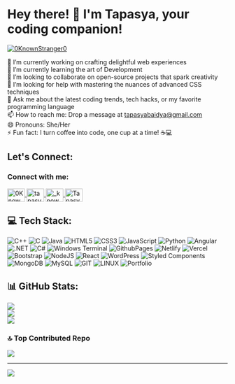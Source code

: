 # Hey there! 👋 I'm Tapasya, your coding companion!

<p align="left">
  <a href="https://twitter.com/0KnownStranger0" target="blank">
    <img src="https://img.shields.io/twitter/follow/0KnownStranger0?logo=twitter&style=for-the-badge" alt="0KnownStranger0" />
  </a>
</p>


🔭 I’m currently working on crafting delightful web experiences  
🌱 I’m currently learning the art of Development   
👯 I’m looking to collaborate on open-source projects that spark creativity  
🤔 I’m looking for help with mastering the nuances of advanced CSS techniques  
💬 Ask me about the latest coding trends, tech hacks, or my favorite programming language  
📫 How to reach me: Drop a message at tapasyabaidya@gmail.com  
😄 Pronouns: She/Her  
⚡ Fun fact: I turn coffee into code, one cup at a time! ☕💻  

## Let's Connect:
<h3 align="left">Connect with me:</h3>
<p align="left">
  <a href="https://twitter.com/0KnownStranger0" target="blank">
    <img align="center" src="https://raw.githubusercontent.com/rahuldkjain/github-profile-readme-generator/master/src/images/icons/Social/twitter.svg" alt="0KnownStranger0" height="30" width="40" />
  </a>
  <a href="https://www.linkedin.com/in/tapasya-baidya/" target="blank">
    <img align="center" src="https://raw.githubusercontent.com/rahuldkjain/github-profile-readme-generator/master/src/images/icons/Social/linked-in-alt.svg" alt="tapasya-baidya" height="30" width="40" />
  </a>
  <a href="https://www.instagram.com/_knownstranger_/" target="blank">
    <img align="center" src="https://raw.githubusercontent.com/rahuldkjain/github-profile-readme-generator/master/src/images/icons/Social/instagram.svg" alt="_knownstranger_" height="30" width="40" />
  </a>
  <a href="https://www.facebook.com/TapasyaBaidya" target="blank">
    <img align="center" src="https://raw.githubusercontent.com/rahuldkjain/github-profile-readme-generator/master/src/images/icons/Social/facebook.svg" alt="TapasyaBaidya" height="30" width="40" />
  </a>
</p>


## 💻 Tech Stack:
 ![C++](https://img.shields.io/badge/c++-%2300599C.svg?style=for-the-badge&logo=c%2B%2B&logoColor=white) ![C](https://img.shields.io/badge/c-%2300599C.svg?style=for-the-badge&logo=c&logoColor=white) ![Java](https://img.shields.io/badge/java-%23ED8B00.svg?style=for-the-badge&logo=openjdk&logoColor=white) ![HTML5](https://img.shields.io/badge/html5-%23E34F26.svg?style=for-the-badge&logo=html5&logoColor=white) ![CSS3](https://img.shields.io/badge/css3-%231572B6.svg?style=for-the-badge&logo=css3&logoColor=white) ![JavaScript](https://img.shields.io/badge/javascript-%23323330.svg?style=for-the-badge&logo=javascript&logoColor=%23F7DF1E) ![Python](https://img.shields.io/badge/python-3670A0?style=for-the-badge&logo=python&logoColor=ffdd54) ![Angular](https://img.shields.io/badge/angular-%23DD0031.svg?style=for-the-badge&logo=angular&logoColor=white) ![.NET](https://img.shields.io/badge/.NET-512BD4?style=for-the-badge&logo=.net&logoColor=white) ![C#](https://img.shields.io/badge/c%23-%23239120.svg?style=for-the-badge&logo=c-sharp&logoColor=white)  ![Windows Terminal](https://img.shields.io/badge/Windows%20Terminal-%234D4D4D.svg?style=for-the-badge&logo=windows-terminal&logoColor=white) ![GithubPages](https://img.shields.io/badge/github%20pages-121013?style=for-the-badge&logo=github&logoColor=white) ![Netlify](https://img.shields.io/badge/netlify-%23000000.svg?style=for-the-badge&logo=netlify&logoColor=#00C7B7)  ![Vercel](https://img.shields.io/badge/vercel-%23000000.svg?style=for-the-badge&logo=vercel&logoColor=white) ![Bootstrap](https://img.shields.io/badge/bootstrap-%238511FA.svg?style=for-the-badge&logo=bootstrap&logoColor=white) ![NodeJS](https://img.shields.io/badge/node.js-6DA55F?style=for-the-badge&logo=node.js&logoColor=white) ![React](https://img.shields.io/badge/react-%2320232a.svg?style=for-the-badge&logo=react&logoColor=%2361DAFB) ![WordPress](https://img.shields.io/badge/WordPress-%23117AC9.svg?style=for-the-badge&logo=WordPress&logoColor=white) ![Styled Components](https://img.shields.io/badge/styled--components-DB7093?style=for-the-badge&logo=styled-components&logoColor=white) ![MongoDB](https://img.shields.io/badge/MongoDB-%234ea94b.svg?style=for-the-badge&logo=mongodb&logoColor=white) ![MySQL](https://img.shields.io/badge/mysql-%2300000f.svg?style=for-the-badge&logo=mysql&logoColor=white) ![GIT](https://img.shields.io/badge/Git-fc6d26?style=for-the-badge&logo=git&logoColor=white) ![LINUX](https://img.shields.io/badge/Linux-FCC624?style=for-the-badge&logo=linux&logoColor=black) ![Portfolio](https://img.shields.io/badge/Portfolio-%23000000.svg?style=for-the-badge&logo=firefox&logoColor=#FF7139)

## 📊 GitHub Stats:
![](https://github-readme-stats.vercel.app/api?username=knownstranger-Tapasya&theme=monokai&hide_border=true&include_all_commits=false&count_private=false)<br/>
![](https://github-readme-streak-stats.herokuapp.com/?user=knownstranger-Tapasya&theme=monokai&hide_border=true)<br/>
![](https://github-readme-stats.vercel.app/api/top-langs/?username=knownstranger-Tapasya&theme=monokai&hide_border=true&include_all_commits=false&count_private=false&layout=compact)

### 🔝 Top Contributed Repo
![](https://github-contributor-stats.vercel.app/api?username=knownstranger-Tapasya&limit=5&theme=dark&combine_all_yearly_contributions=true)


---
[![](https://visitcount.itsvg.in/api?id=knownstranger-Tapasya&icon=1&color=3)](https://visitcount.itsvg.in)

<!--
**knownstranger-Tapasya/knownstranger-Tapasya** is a ✨ _special_ ✨ repository because its `README.md` (this file) appears on your GitHub profile.

Here are some ideas to get you started:

- 🔭 I’m currently working on ...
- 🌱 I’m currently learning ...
- 👯 I’m looking to collaborate on ...
- 🤔 I’m looking for help with ...
- 💬 Ask me about ...
- 📫 How to reach me: ...
- 😄 Pronouns: ...
- ⚡ Fun fact: ...
-->

